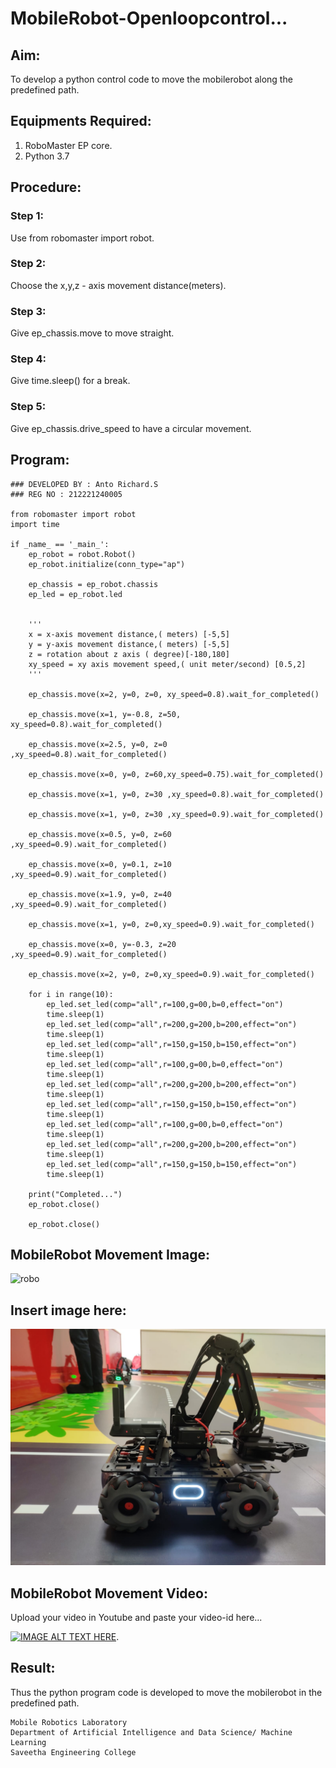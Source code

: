 # MobileRobot-Openloopcontrol...

## Aim:
To develop a python control code to move the mobilerobot along the predefined path.

## Equipments Required:
1. RoboMaster EP core.
2. Python 3.7

## Procedure:

### Step 1:

Use from robomaster import robot.
### Step 2:

Choose the x,y,z - axis movement distance(meters).
### Step 3:

Give ep_chassis.move to move straight.
### Step 4:

Give time.sleep() for a break.
### Step 5:

Give ep_chassis.drive_speed to have a circular movement.

## Program:

```
### DEVELOPED BY : Anto Richard.S
### REG NO : 212221240005

from robomaster import robot
import time

if _name_ == '_main_':
    ep_robot = robot.Robot()
    ep_robot.initialize(conn_type="ap")

    ep_chassis = ep_robot.chassis
    ep_led = ep_robot.led


    '''
    x = x-axis movement distance,( meters) [-5,5]
    y = y-axis movement distance,( meters) [-5,5]
    z = rotation about z axis ( degree)[-180,180]
    xy_speed = xy axis movement speed,( unit meter/second) [0.5,2]
    '''

    ep_chassis.move(x=2, y=0, z=0, xy_speed=0.8).wait_for_completed()

    ep_chassis.move(x=1, y=-0.8, z=50, xy_speed=0.8).wait_for_completed()

    ep_chassis.move(x=2.5, y=0, z=0 ,xy_speed=0.8).wait_for_completed()

    ep_chassis.move(x=0, y=0, z=60,xy_speed=0.75).wait_for_completed()

    ep_chassis.move(x=1, y=0, z=30 ,xy_speed=0.8).wait_for_completed()

    ep_chassis.move(x=1, y=0, z=30 ,xy_speed=0.9).wait_for_completed()

    ep_chassis.move(x=0.5, y=0, z=60 ,xy_speed=0.9).wait_for_completed()

    ep_chassis.move(x=0, y=0.1, z=10 ,xy_speed=0.9).wait_for_completed()

    ep_chassis.move(x=1.9, y=0, z=40 ,xy_speed=0.9).wait_for_completed()

    ep_chassis.move(x=1, y=0, z=0,xy_speed=0.9).wait_for_completed()

    ep_chassis.move(x=0, y=-0.3, z=20 ,xy_speed=0.9).wait_for_completed()

    ep_chassis.move(x=2, y=0, z=0,xy_speed=0.9).wait_for_completed()

    for i in range(10):
        ep_led.set_led(comp="all",r=100,g=00,b=0,effect="on")   
        time.sleep(1)
        ep_led.set_led(comp="all",r=200,g=200,b=200,effect="on")
        time.sleep(1)
        ep_led.set_led(comp="all",r=150,g=150,b=150,effect="on")
        time.sleep(1) 
        ep_led.set_led(comp="all",r=100,g=00,b=0,effect="on")   
        time.sleep(1)
        ep_led.set_led(comp="all",r=200,g=200,b=200,effect="on")
        time.sleep(1)
        ep_led.set_led(comp="all",r=150,g=150,b=150,effect="on")
        time.sleep(1)
        ep_led.set_led(comp="all",r=100,g=00,b=0,effect="on")   
        time.sleep(1)
        ep_led.set_led(comp="all",r=200,g=200,b=200,effect="on")
        time.sleep(1)
        ep_led.set_led(comp="all",r=150,g=150,b=150,effect="on")
        time.sleep(1)      
    
    print("Completed...")
    ep_robot.close()

    ep_robot.close()

```

## MobileRobot Movement Image:

![robo](./img/robomaster.png)

## Insert image here:

![bot](robot2.jpeg)

## MobileRobot Movement Video:

Upload your video in Youtube and paste your video-id here...

[![IMAGE ALT TEXT HERE](https://img.youtube.com/vi/YOUTUBE_VIDEO_ID_HERE/0.jpg)](https://www.youtube.com/shorts/NFQ_LkA3QHw).

## Result:
Thus the python program code is developed to move the mobilerobot in the predefined path.

```
Mobile Robotics Laboratory
Department of Artificial Intelligence and Data Science/ Machine Learning
Saveetha Engineering College

```